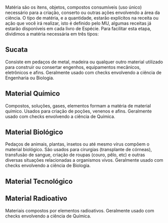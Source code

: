 Matéria são os itens, objetos, compostos consumíveis (uso único) necessário para a criação, conserto ou outras ações envolvendo a área da ciência. O tipo de matéria, e a quantidade, estarão explícitos na receita ou ação que você irá realizar, isto é definido pelo MU, algumas receitas já estarão disponíveis em cada livro de Espécie. Para facilitar esta etapa, dividimos a matéria necessária em três tipos:

## Sucata
Consiste em pedaços de metal, madeira ou qualquer outro material utilizado para construir ou consertar engenhos, equipamentos mecânicos, eletrônicos e afins. Geralmente usado com checks envolvendo a ciência de Engenharia ou Biologia.

## Material Químico
Compostos, soluções, gases, elementos formam a matéria de material químico. Usados para criação de poções, venenos e afins. Geralmente usado com checks envolvendo a ciência de Química.

<!-- - Solvente Gasoso
- Solvente Líquido
- Solvente Sólido
- Soluto Molecular
- Soluto Iônico -->

## Material Biológico
Pedaços de animais, plantas, insetos ou até mesmo vírus compõem o material biológico. São usados para cirurgias (transplante de córneas), transfusão de sangue, criação de roupas (couro, pêlo, etc) e outras diversas situações relacionadas a organismos vivos. Geralmente usado com checks envolvendo a ciência de Biologia.

## Material Tecnológico

## Material Radioativo
Materiais compostos por elementos radioativos. Geralmente usado com checks envolvendo a ciência de Química.